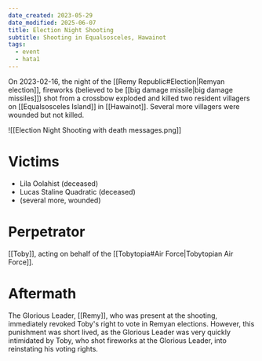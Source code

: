```yaml
---
date_created: 2023-05-29
date_modified: 2025-06-07
title: Election Night Shooting
subtitle: Shooting in Equalsosceles, Hawainot
tags:
  - event
  - hata1
---
```


On 2023-02-16, the night of the [[Remy Republic#Election|Remyan election]], fireworks (believed to be [[big damage missile|big damage missiles]]) shot from a crossbow exploded and killed two resident villagers on [[Equalsosceles Island]] in [[Hawainot]]. Several more villagers were wounded but not killed.

![[Election Night Shooting with death messages.png]]

# Victims

- Lila Oolahist (deceased)
- Lucas Staline Quadratic (deceased)
- (several more, wounded)

# Perpetrator

[[Toby]], acting on behalf of the [[Tobytopia#Air Force|Tobytopian Air Force]].

# Aftermath

The Glorious Leader, [[Remy]], who was present at the shooting, immediately revoked Toby's right to vote in Remyan elections. However, this punishment was short lived, as the Glorious Leader was very quickly intimidated by Toby, who shot fireworks at the Glorious Leader, into reinstating his voting rights.